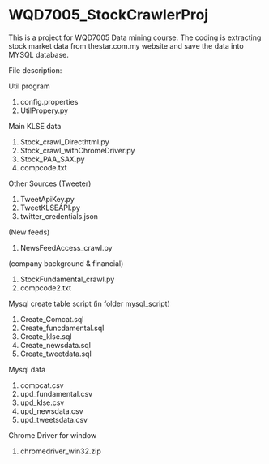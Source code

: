 # WQD7005_StockCrawlerProj
This is a project for WQD7005 Data mining course. The coding is extracting stock market data from thestar.com.my website and save the data into MYSQL database.  

File description:

Util program
1. config.properties
2. UtilPropery.py

Main KLSE data
1. Stock_crawl_Directhtml.py
2. Stock_crawl_withChromeDriver.py
3. Stock_PAA_SAX.py
4. compcode.txt

Other Sources
(Tweeter)
1. TweetApiKey.py
2. TweetKLSEAPI.py
3. twitter_credentials.json

(New feeds)
1. NewsFeedAccess_crawl.py

(company background & financial)
1. StockFundamental_crawl.py
2. compcode2.txt


Mysql create table script (in folder mysql_script)
1. Create_Comcat.sql
2. Create_funcdamental.sql
3. Create_klse.sql
4. Create_newsdata.sql
5. Create_tweetdata.sql

Mysql data
1. compcat.csv 
2. upd_fundamental.csv
3. upd_klse.csv
4. upd_newsdata.csv
5. upd_tweetsdata.csv


Chrome Driver for window
1. chromedriver_win32.zip
